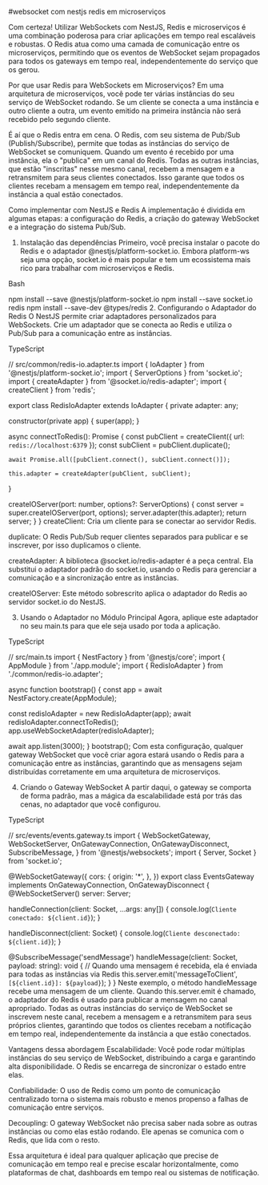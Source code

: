 #websocket com nestjs redis em microserviços

Com certeza! Utilizar WebSockets com NestJS, Redis e microserviços é uma combinação poderosa para criar aplicações em tempo real escaláveis e robustas. O Redis atua como uma camada de comunicação entre os microserviços, permitindo que os eventos de WebSocket sejam propagados para todos os gateways em tempo real, independentemente do serviço que os gerou.

Por que usar Redis para WebSockets em Microserviços?
Em uma arquitetura de microserviços, você pode ter várias instâncias do seu serviço de WebSocket rodando. Se um cliente se conecta a uma instância e outro cliente a outra, um evento emitido na primeira instância não será recebido pelo segundo cliente.

É aí que o Redis entra em cena. O Redis, com seu sistema de Pub/Sub (Publish/Subscribe), permite que todas as instâncias do serviço de WebSocket se comuniquem. Quando um evento é recebido por uma instância, ela o "publica" em um canal do Redis. Todas as outras instâncias, que estão "inscritas" nesse mesmo canal, recebem a mensagem e a retransmitem para seus clientes conectados. Isso garante que todos os clientes recebam a mensagem em tempo real, independentemente da instância a qual estão conectados.

Como implementar com NestJS e Redis
A implementação é dividida em algumas etapas: a configuração do Redis, a criação do gateway WebSocket e a integração do sistema Pub/Sub.

1. Instalação das dependências
   Primeiro, você precisa instalar o pacote do Redis e o adaptador @nestjs/platform-socket.io. Embora platform-ws seja uma opção, socket.io é mais popular e tem um ecossistema mais rico para trabalhar com microserviços e Redis.

Bash

npm install --save @nestjs/platform-socket.io
npm install --save socket.io redis
npm install --save-dev @types/redis 2. Configurando o Adaptador do Redis
O NestJS permite criar adaptadores personalizados para WebSockets. Crie um adaptador que se conecta ao Redis e utiliza o Pub/Sub para a comunicação entre as instâncias.

TypeScript

// src/common/redis-io.adapter.ts
import { IoAdapter } from '@nestjs/platform-socket.io';
import { ServerOptions } from 'socket.io';
import { createAdapter } from '@socket.io/redis-adapter';
import { createClient } from 'redis';

export class RedisIoAdapter extends IoAdapter {
private adapter: any;

constructor(private app) {
super(app);
}

async connectToRedis(): Promise<void> {
const pubClient = createClient({ url: `redis://localhost:6379` });
const subClient = pubClient.duplicate();

    await Promise.all([pubClient.connect(), subClient.connect()]);

    this.adapter = createAdapter(pubClient, subClient);

}

createIOServer(port: number, options?: ServerOptions) {
const server = super.createIOServer(port, options);
server.adapter(this.adapter);
return server;
}
}
createClient: Cria um cliente para se conectar ao servidor Redis.

duplicate: O Redis Pub/Sub requer clientes separados para publicar e se inscrever, por isso duplicamos o cliente.

createAdapter: A biblioteca @socket.io/redis-adapter é a peça central. Ela substitui o adaptador padrão do socket.io, usando o Redis para gerenciar a comunicação e a sincronização entre as instâncias.

createIOServer: Este método sobrescrito aplica o adaptador do Redis ao servidor socket.io do NestJS.

3. Usando o Adaptador no Módulo Principal
   Agora, aplique este adaptador no seu main.ts para que ele seja usado por toda a aplicação.

TypeScript

// src/main.ts
import { NestFactory } from '@nestjs/core';
import { AppModule } from './app.module';
import { RedisIoAdapter } from './common/redis-io.adapter';

async function bootstrap() {
const app = await NestFactory.create(AppModule);

const redisIoAdapter = new RedisIoAdapter(app);
await redisIoAdapter.connectToRedis();
app.useWebSocketAdapter(redisIoAdapter);

await app.listen(3000);
}
bootstrap();
Com esta configuração, qualquer gateway WebSocket que você criar agora estará usando o Redis para a comunicação entre as instâncias, garantindo que as mensagens sejam distribuídas corretamente em uma arquitetura de microserviços.

4. Criando o Gateway WebSocket
   A partir daqui, o gateway se comporta de forma padrão, mas a mágica da escalabilidade está por trás das cenas, no adaptador que você configurou.

TypeScript

// src/events/events.gateway.ts
import {
WebSocketGateway,
WebSocketServer,
OnGatewayConnection,
OnGatewayDisconnect,
SubscribeMessage,
} from '@nestjs/websockets';
import { Server, Socket } from 'socket.io';

@WebSocketGateway({
cors: {
origin: '\*',
},
})
export class EventsGateway
implements OnGatewayConnection, OnGatewayDisconnect
{
@WebSocketServer()
server: Server;

handleConnection(client: Socket, ...args: any[]) {
console.log(`Cliente conectado: ${client.id}`);
}

handleDisconnect(client: Socket) {
console.log(`Cliente desconectado: ${client.id}`);
}

@SubscribeMessage('sendMessage')
handleMessage(client: Socket, payload: string): void {
// Quando uma mensagem é recebida, ela é enviada para todas as instâncias via Redis
this.server.emit('messageToClient', `[${client.id}]: ${payload}`);
}
}
Neste exemplo, o método handleMessage recebe uma mensagem de um cliente. Quando this.server.emit é chamado, o adaptador do Redis é usado para publicar a mensagem no canal apropriado. Todas as outras instâncias do serviço de WebSocket se inscrevem neste canal, recebem a mensagem e a retransmitem para seus próprios clientes, garantindo que todos os clientes recebam a notificação em tempo real, independentemente da instância a que estão conectados.

Vantagens dessa abordagem
Escalabilidade: Você pode rodar múltiplas instâncias do seu serviço de WebSocket, distribuindo a carga e garantindo alta disponibilidade. O Redis se encarrega de sincronizar o estado entre elas.

Confiabilidade: O uso de Redis como um ponto de comunicação centralizado torna o sistema mais robusto e menos propenso a falhas de comunicação entre serviços.

Decoupling: O gateway WebSocket não precisa saber nada sobre as outras instâncias ou como elas estão rodando. Ele apenas se comunica com o Redis, que lida com o resto.

Essa arquitetura é ideal para qualquer aplicação que precise de comunicação em tempo real e precise escalar horizontalmente, como plataformas de chat, dashboards em tempo real ou sistemas de notificação.
